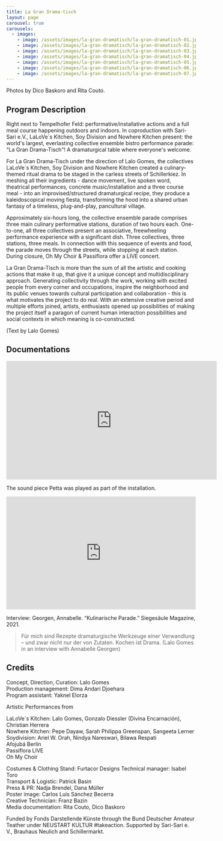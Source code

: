 ```yaml
---
title: La Gran Drama-tisch
layout: page
carousel: true
carousels:
  - images:
    - image: /assets/images/la-gran-dramatisch/la-gran-dramatisch-01.jpg
    - image: /assets/images/la-gran-dramatisch/la-gran-dramatisch-02.jpg
    - image: /assets/images/la-gran-dramatisch/la-gran-dramatisch-03.jpg
    - image: /assets/images/la-gran-dramatisch/la-gran-dramatisch-04.jpg
    - image: /assets/images/la-gran-dramatisch/la-gran-dramatisch-05.jpg
    - image: /assets/images/la-gran-dramatisch/la-gran-dramatisch-06.jpg
    - image: /assets/images/la-gran-dramatisch/la-gran-dramatisch-07.jpg
---
```


<figcaption>Photos by Dico Baskoro and Rita Couto.</figcaption>

## Program Description

Right next to Tempelhofer Feld: performative/installative actions and a full meal course happening outdoors and indoors. In coproduction with Sari-Sari e.V., LaLoVe´s Kitchen, Soy Division and Nowhere Kitchen present: the world's largest, everlasting collective ensemble bistro performance parade: "La Gran Drama-Tisch"! A dramaturgical table where everyone's welcome.

For La Gran Drama-Tisch under the direction of Lalo Gomes, the collectives LaLoVe´s Kitchen, Soy Division and Nowhere Kitchen created a culinary-themed ritual drama to be staged in the carless streets of Schillerkiez. In meshing all their ingredients - dance movement, live spoken word, theatrical performances, concrete music/installation and a three course meal - into an improvised/structured dramaturgical recipe, they produce a kaleidoscopical moving fiesta, transforming the hood into a shared urban fantasy of a timeless, plug-and-play, pancultural village.

Approximately six-hours long, the collective ensemble parade comprises three main culinary performative stations, duration of two hours each. One-to-one, all three collectives present an associative, freewheeling performance experience with a significant dish. Three collectives, three stations, three meals. In connection with this sequence of events and food, the parade moves through the streets, while stopping at each station. During closure, Oh My Choir & Passiflora offer a LIVE concert.

La Gran Drama-Tisch is more than the sum of all the artistic and cooking actions that make it up, that give it a unique concept and multidisciplinary approach. Generating collectivity through the work, working with excited people from every corner and occupations, inspire the neighborhood and its public venues towards cultural participation and collaboration - this is what motivates the project to do real. With an extensive creative period and multiple efforts joined, artists, enthusiasts opened up possibilities of making the project itself a paragon of current human interaction possibilities and social contexts in which meaning is co-constructed.

(Text by Lalo Gomes)

## Documentations

<iframe width="560" height="315" src="https://www.youtube-nocookie.com/embed/bVpVsZ7KR8k" title="YouTube video player" frameborder="0" allow="accelerometer; autoplay; clipboard-write; encrypted-media; gyroscope; picture-in-picture; web-share" allowfullscreen></iframe>

The sound piece Petta was played as part of the installation.

<iframe width="100%" height="300" scrolling="no" frameborder="no" allow="autoplay" src="https://w.soundcloud.com/player/?url=https%3A//api.soundcloud.com/tracks/1120132984&color=%23333333&auto_play=false&hide_related=false&show_comments=true&show_user=true&show_reposts=false&show_teaser=true&visual=true"></iframe>

Interview: Georgen, Annabelle. “Kulinarische Parade.” Siegesäule Magazine, 2021.

> Für mich sind Rezepte dramaturgische Werkzeuge einer Verwandlung – und zwar nicht nur der von Zutaten. Kochen ist Drama. (Lalo Gomes in an interview with Annabelle Georgen)

## Credits

Concept, Direction, Curation: Lalo Gomes<br>
Production management: Dima Andari Djoehara<br>
Program assistant: Yaknel Elorza<br>

Artistic Performances from

LaLoVe´s Kitchen: Lalo Gomes, Gonzalo Diessler (Divina Encarnación), Christian Herrera<br>
Nowhere Kitchen: Pepe Dayaw, Sarah Philippa Greenspan, Sangeeta Lerner<br>
Soydivision: Ariel W. Orah, Nindya Nareswari, Bilawa Respati<br>
Afojubá Berlin<br>
Passiflora LIVE<br>
Oh My Choir

Costumes & Clothing Stand: Furtacor Designs
Technical manager: Isabel Toro<br>
Transport & Logistic: Patrick Basin<br>
Press & PR: Nadja Brendel, Dana Müller<br>
Poster image: Carlos Luis Sánchez Becerra<br>
Creative Technician: Franz Bazin<br>
Media documentation: Rita Couto, Dico Baskoro<br>

Funded by Fonds Darstellende Künste through the Bund Deutscher Amateur Teather under NEUSTART KULTUR #takeaction. Supported by Sari-Sari e. V.,  Brauhaus Neulich and Schillermarkt.
